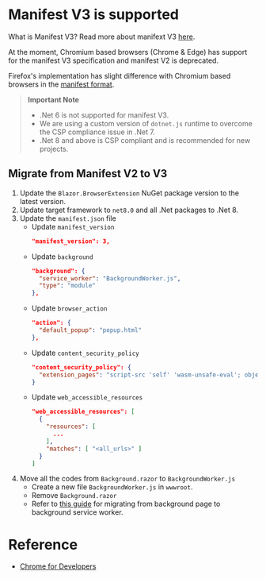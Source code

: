 # Manifest V3 is supported

What is Manifest V3? Read more about manifext V3 [here](https://developer.chrome.com/docs/extensions/develop/migrate/what-is-mv3).

At the moment, Chromium based browsers (Chrome & Edge) has support for the manifest V3 specification and manifest V2 is deprecated.

Firefox's implementation has slight difference with Chromium based browsers in the [manifest format](https://developer.mozilla.org/en-US/docs/Mozilla/Add-ons/WebExtensions/manifest.json).

> **Important Note**
>
> - .Net 6 is not supported for manifest V3.
> - We are using a custom version of `dotnet.js` runtime to overcome the CSP compliance issue in .Net 7.
> - .Net 8 and above is CSP compliant and is recommended for new projects.

## Migrate from Manifest V2 to V3

1. Update the `Blazor.BrowserExtension` NuGet package version to the latest version.
0. Update target framework to `net8.0` and all .Net packages to .Net 8.
0. Update the `manifest.json` file
   - Update `manifest_version`
     ```json
     "manifest_version": 3,
     ```
   - Update `background`
     ```json
     "background": {
       "service_worker": "BackgroundWorker.js",
       "type": "module"
     },
     ```
   - Update `browser_action`
     ```json
     "action": {
       "default_popup": "popup.html"
     },
     ```
   - Update `content_security_policy`
     ```json
     "content_security_policy": {
       "extension_pages": "script-src 'self' 'wasm-unsafe-eval'; object-src 'self'"
     }
     ```
   - Update `web_accessible_resources`
     ```json
     "web_accessible_resources": [
       {
         "resources": [
           ...
         ],
         "matches": [ "<all_urls>" ]
       }
     ]
     ```
0. Move all the codes from `Background.razor` to `BackgroundWorker.js`
   - Create a new file `BackgroundWorker.js` in `wwwroot`.
   - Remove `Background.razor`
   - Refer to [this guide](https://developer.chrome.com/docs/extensions/mv3/migrating_to_service_workers/) for migrating from background page to background service worker.


# Reference

- [Chrome for Developers](https://developer.chrome.com/docs/extensions/develop/migrate)
